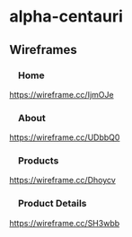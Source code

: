# alpha-centauri 

## Wireframes
### &nbsp;&nbsp;&nbsp;&nbsp;Home
https://wireframe.cc/IjmOJe

### &nbsp;&nbsp;&nbsp;&nbsp;About
https://wireframe.cc/UDbbQ0

### &nbsp;&nbsp;&nbsp;&nbsp;Products
https://wireframe.cc/Dhoycv

### &nbsp;&nbsp;&nbsp;&nbsp;Product Details
https://wireframe.cc/SH3wbb
